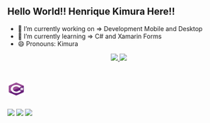 <h2>Hello World!! Henrique Kimura Here!! </h2>

- 🔭 I’m currently working on => Development Mobile and Desktop 
- 🌱 I’m currently learning => C# and Xamarin Forms
- 😄 Pronouns: Kimura 


<div align="center">
  <a href="https://github.com/HenriqueKKimura">
  <img height="180em" src="https://github-readme-stats.vercel.app/api?username=HenriqueKKimura&show_icons=true&theme=tokyonight&include_all_commits=true&count_private=true"/>
  <img height="180em" src="https://github-readme-stats.vercel.app/api/top-langs/?username=HenriqueKKimura&layout=compact&langs_count=7&theme=tokyonight"/>
</div>
  
  ##
  
  <div style="display: inline_block"><br>
    <img align="center" alt="Csharp" height="30" width="40" src="https://raw.githubusercontent.com/devicons/devicon/master/icons/csharp/csharp-original.svg">
  </div>
  
  ##
  
  <div> 
   <a href="https://instagram.com/hkkimura" target="_blank"><img src="https://img.shields.io/badge/-Instagram-%23E4405F?style=for-the-badge&logo=instagram&logoColor=white" target="_blank"></a>
   <a href = "mailto:henriquekkimura@gmail.com"><img src="https://img.shields.io/badge/-Gmail-%23333?style=for-the-badge&logo=gmail&logoColor=white" target="_blank"></a>
  <a href="https://www.linkedin.com/in/henrique-kimura-98abb8222" target="_blank"><img src="https://img.shields.io/badge/-LinkedIn-%230077B5?style=for-the-badge&logo=linkedin&logoColor=white" target="_blank"></a> 
